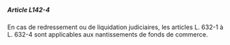 ##### Article L142-4

En cas de redressement ou de liquidation judiciaires, les articles L. 632-1 à L. 632-4 sont applicables aux nantissements de fonds de commerce.

